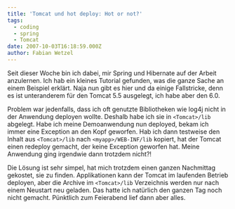 ```yaml
---
title: 'Tomcat und hot deploy: Hot or not?'
tags:
  - coding
  - spring
  - Tomcat
date: 2007-10-03T16:18:59.000Z
author: Fabian Wetzel
---
```


Seit dieser Woche bin ich dabei, mir Spring und Hibernate auf der Arbeit anzulernen. Ich hab ein kleines Tutorial gefunden, was die ganze Sache an einem Beispiel erklärt. Naja nun gibt es hier und da einige Fallstricke, denn es ist unteranderem für den Tomcat 5.5 ausgelegt, ich habe aber den 6.0.

Problem war jedenfalls, dass ich oft genutzte Bibliotheken wie log4j nicht in der Anwendung deployen wollte. Deshalb habe ich sie in `<Tomcat>/lib` abgelegt. Habe ich meine Demoanwendung nun deployed, bekam ich immer eine Exception an den Kopf geworfen. Hab ich dann testweise den Inhalt aus `<Tomcat>/lib` nach `<myapp>/WEB-INF/lib` kopiert, hat der Tomcat einen redeploy gemacht, der keine Exception geworfen hat. Meine Anwendung ging irgendwie dann trotzdem nicht?!

Die Lösung ist sehr simpel, hat mich trotzdem einen ganzen Nachmittag gekostet, sie zu finden. Applikationen kann der Tomcat im laufenden Betrieb deployen, aber die Archive im `<Tomcat>/lib` Verzeichnis werden nur nach einem Neustart neu geladen. Das hatte ich natürlich den ganzen Tag noch nicht gemacht. Pünktlich zum Feierabend lief dann aber alles.


